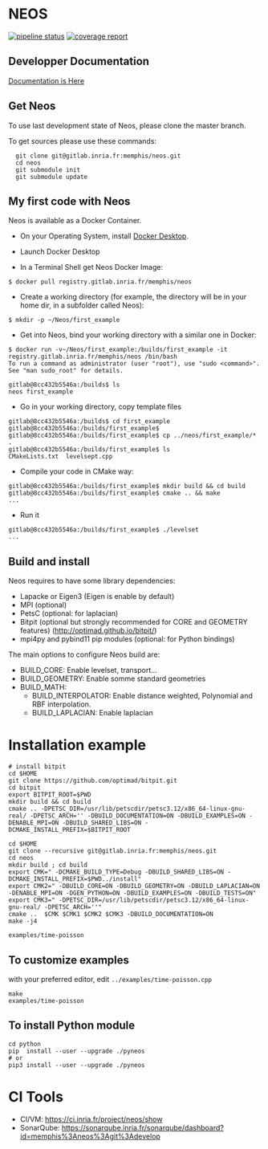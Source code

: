 NEOS
====

[![pipeline status](https://gitlab.inria.fr/memphis/neos/badges/develop/pipeline.svg)](https://gitlab.inria.fr/memphis/neos/commits/develop)
[![coverage report](https://gitlab.inria.fr/memphis/neos/badges/develop/coverage.svg)](https://gitlab.inria.fr/memphis/neos/commits/develop)

Developper Documentation
------------------------

[Documentation is Here](https://memphis.gitlabpages.inria.fr/neos/)

Get Neos
--------
To use last development state of Neos, please clone the master branch.

To get sources please use these commands:

      git clone git@gitlab.inria.fr:memphis/neos.git
      cd neos
      git submodule init
      git submodule update


My first code with Neos
-----------------------

Neos is available as a Docker Container.

- On your Operating System, install [Docker Desktop](https://docs.docker.com/get-docker/).

- Launch Docker Desktop

- In a Terminal Shell get Neos Docker Image:

```
$ docker pull registry.gitlab.inria.fr/memphis/neos
```

- Create a working directory (for example, the directory will be in your home dir, in a subfolder called Neos):

```
$ mkdir -p ~/Neos/first_example
```

- Get into Neos, bind your working directory with a similar one in Docker:

```
$ docker run -v~/Neos/first_example:/builds/first_example -it registry.gitlab.inria.fr/memphis/neos /bin/bash
To run a command as administrator (user "root"), use "sudo <command>".
See "man sudo_root" for details.

gitlab@8cc432b5546a:/builds$ ls
neos first_example
```

- Go in your working directory, copy template files

```
gitlab@8cc432b5546a:/builds$ cd first_example
gitlab@8cc432b5546a:/builds/first_example$
gitlab@8cc432b5546a:/builds/first_example$ cp ../neos/first_example/* .
gitlab@8cc432b5546a:/builds/first_example$ ls
CMakeLists.txt  levelsept.cpp
```

- Compile your code in CMake way:

```
gitlab@8cc432b5546a:/builds/first_example$ mkdir build && cd build
gitlab@8cc432b5546a:/builds/first_example$ cmake .. && make
...
```

- Run it

```
gitlab@8cc432b5546a:/builds/first_example$ ./levelset
...
```

Build and install
-----------------
Neos requires to have some library dependencies:
   * Lapacke or Eigen3 (Eigen is enable by default)
   * MPI (optional)
   * PetsC (optional: for laplacian)
   * Bitpit (optional but strongly recommended for CORE and GEOMETRY features) (http://optimad.github.io/bitpit/)
   * mpi4py and pybind11 pip modules (optional: for Python bindings)

The main options to configure Neos build are:
   * BUILD_CORE: Enable levelset, transport...
   * BUILD_GEOMETRY: Enable somme standard geometries
   * BUILD_MATH:
      * BUILD_INTERPOLATOR: Enable distance weighted, Polynomial and RBF interpolation.
      * BUILD_LAPLACIAN: Enable laplacian

# Installation example

```
# install bitpit
cd $HOME
git clone https://github.com/optimad/bitpit.git
cd bitpit
export BITPIT_ROOT=$PWD
mkdir build && cd build
cmake .. -DPETSC_DIR=/usr/lib/petscdir/petsc3.12/x86_64-linux-gnu-real/ -DPETSC_ARCH='' -DBUILD_DOCUMENTATION=ON -DBUILD_EXAMPLES=ON -DENABLE_MPI=ON -DBUILD_SHARED_LIBS=ON -DCMAKE_INSTALL_PREFIX=$BITPIT_ROOT

cd $HOME
git clone --recursive git@gitlab.inria.fr:memphis/neos.git
cd neos
mkdir build ; cd build
export CMK=" -DCMAKE_BUILD_TYPE=Debug -DBUILD_SHARED_LIBS=ON -DCMAKE_INSTALL_PREFIX=$PWD../install"
export CMK2=" -DBUILD_CORE=ON -DBUILD_GEOMETRY=ON -DBUILD_LAPLACIAN=ON -DENABLE_MPI=ON -DGEN_PYTHON=ON -DBUILD_EXAMPLES=ON -DBUILD_TESTS=ON"
export CMK3=" -DPETSC_DIR=/usr/lib/petscdir/petsc3.12/x86_64-linux-gnu-real/ -DPETSC_ARCH=''"
cmake ..  $CMK $CMK1 $CMK2 $CMK3 -DBUILD_DOCUMENTATION=ON
make -j4

examples/time-poisson
```

## To customize examples

with your preferred editor, edit `../examples/time-poisson.cpp`

```
make
examples/time-poisson
```

## To install Python module

```
cd python
pip  install --user --upgrade ./pyneos
# or
pip3 install --user --upgrade ./pyneos
```

# CI Tools

  * CI/VM: https://ci.inria.fr/project/neos/show
  * SonarQube: https://sonarqube.inria.fr/sonarqube/dashboard?id=memphis%3Aneos%3Agit%3Adevelop
